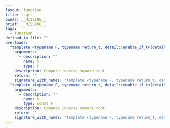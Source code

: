 ```yaml
---
layout: function
title: rsqrt
owner: __MISSING__
brief: __MISSING__
tags:
  - function
defined-in-file: ""
overloads:
  "template <typename F, typename return_t, detail::enable_if_t<(detail::builtin::is_genfloat<F>::value), int> >\nreturn_t rsqrt(F)":
    arguments:
      - description: ""
        name: x
        type: F
    description: Compute inverse square root.
    return: ""
    signature_with_names: "template <typename F, typename return_t, detail::enable_if_t<(detail::builtin::is_genfloat<F>::value), int> >\nreturn_t rsqrt(F x)"
  "template <typename F, typename return_t, detail::enable_if_t<(detail::builtin::is_genfloatf<F>::value), int> >\nreturn_t rsqrt(const F)":
    arguments:
      - description: ""
        name: x
        type: const F
    description: Compute inverse square root.
    return: ""
    signature_with_names: "template <typename F, typename return_t, detail::enable_if_t<(detail::builtin::is_genfloatf<F>::value), int> >\nreturn_t rsqrt(const F x)"
---
```


